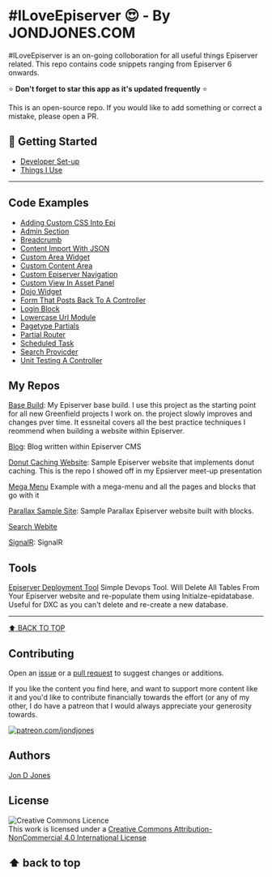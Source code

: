 # #ILoveEpiserver :heart_eyes: - By JONDJONES.COM 

\#ILoveEpiserver is an on-going colloboration for all useful things Episerver related.  This repo contains code snippets ranging from Episerver 6 onwards.

:star: **Don't forget to star this app as it's updated frequently** :star:

This is an open-source repo.  If you would like to add something or correct a mistake, please open a PR.

## :rocket: Getting Started

-   [Developer Set-up](docs/DEVELOPERSETUP.md)
-   [Things I  Use](docs/THINGSIUSE.md)

---
## Code Examples

-   [Adding Custom CSS Into Epi](./code-examples/adding-custom-css-into-episerver.md)
-   [Admin Section](./code-examples/admin-section.md)
-   [Breadcrumb](./code-examples/breadcrumb.md)
-   [Content Import With JSON](./code-examples/content-import-with-json.md)
-   [Custom Area Widget](/code-examples/view-configuration.md)
-   [Custom Content Area](./code-examples/custom-content-area.md)
-   [Custom Episerver Navigation](./code-examples/custom-content-in-episerver-navigation.md)
-   [Custom View In Asset Panel](./code-examples/custom-view-in-amind-panel.md)
-   [Dojo Widget](./code-examples/dojo-widget.md)
-   [Form That Posts Back To A Controller](./code-examples/form-that-posts-back-to-a-controller.md)
-   [Login Block](./code-examples/episerver-login-block.md)
-   [Lowercase Url Module](./code-examples/lower-case-url-module.md)
-   [Pagetype Partials](./code-examples/page-type-partials.md)
-   [Partial Router](./code-examples/partial-router.md)
-   [Scheduled Task](./code-examples/epi-scheduled-task.md)
-   [Search Provicder](./code-examples/search-provider.md)
-   [Unit Testing A Controller](./code-examples/unit-testing-a-controller.md)

## My Repos

[Base Build](https://github.com/jondjones/JonDJones.Episerver.BaseBuild): My Episerver base build.  I use this project as the starting point for all new Greenfield projects I work on.  the project slowly improves and changes pver time.  It essneital covers all the best practice techniques I reommend when building a website within Episerver.  

[Blog](https://github.com/jondjones/JonDJones.Episerver.BlogSampleSite): Blog written within Episerver CMS  

[Donut Caching Website](https://github.com/jondjones/JonDJones.Com.EpiServer.DonutCaching): Sample Episerver website that implements donut caching.  This is the repo I showed off in my Epsierver meet-up presentation   

[Mega Menu](https://github.com/jondjones/JonDJones.EpiServer.MegaMenu)  Example with a mega-menu and all the pages and blocks that go with it  

[Parallax Sample Site](https://github.com/jondjones/JonDJones.Episerver.ParallaxSampleSite): Sample Parallax Episerver website built with blocks.

[Search Webite](https://github.com/jondjones/JonDJones.Episerver.SiteSearchSampleSite)  

[SignalR](https://github.com/jondjones/JonDJones.Episerver.SignalR): SignalR  

## Tools

[Episerver Deployment Tool](./EpiserverDeploymentTool/README.md) Simple Devops Tool.  Will Delete All Tables From Your Episerver website and re-populate them using Initialze-epidatabase.  Useful for DXC as you can't delete and re-create a new database.

---
[:arrow_up: BACK TO TOP](#getting-started) 

## Contributing

Open an [issue](https://github.com/jondjones/ILOVEEpiserver/issues) or a [pull request](https://github.com/jondjones/ILOVEEpiserver) to suggest changes or additions.

If you like the content you find here, and want to support more content like it and you'd like to contribute financially towards the effort (or any of my other, I do have a patreon that I would always appreciate your generosity towards.

<a href="https://www.patreon.com/jondjones">![patreon.com/jondjones](./img/patreon.png)</a>

## Authors
[Jon D Jones](http://www.jondjones.com)

## License
![Creative Commons Licence](https://i.creativecommons.org/l/by-nc/4.0/88x31.png)   
This work is licensed under a [Creative Commons Attribution-NonCommercial 4.0 International License](http://creativecommons.org/licenses/by-nc/4.0/)

⬆ back to top
---